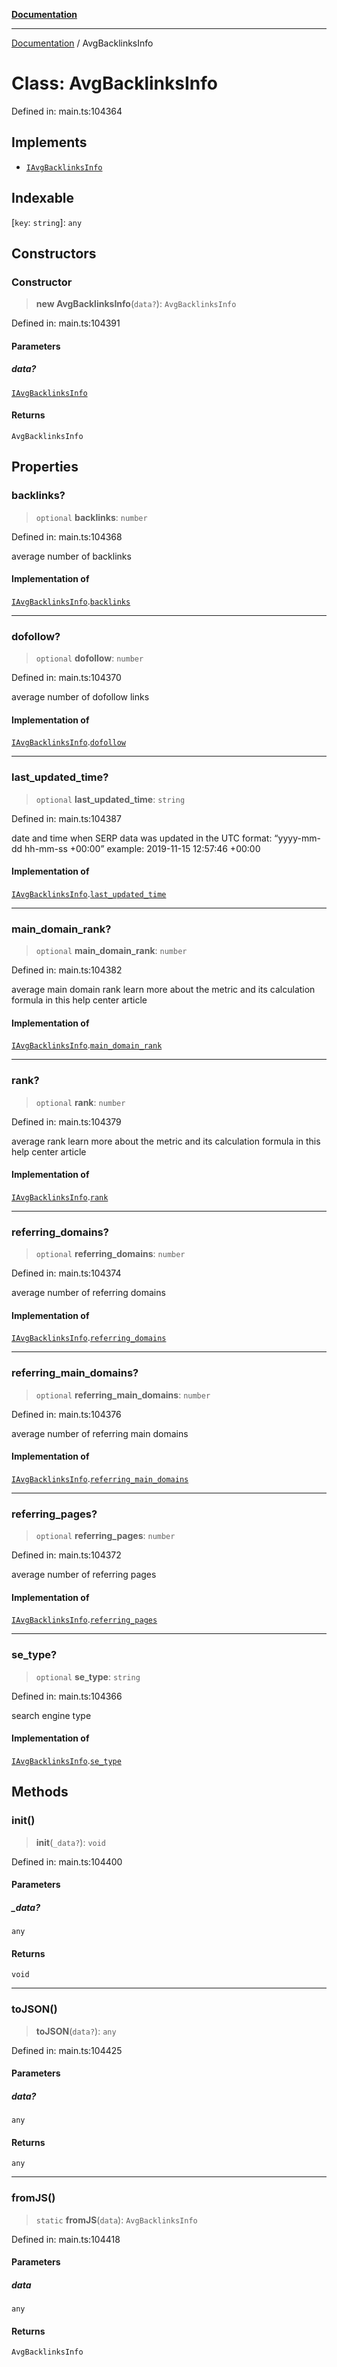 [**Documentation**](../README.md)

***

[Documentation](../README.md) / AvgBacklinksInfo

# Class: AvgBacklinksInfo

Defined in: main.ts:104364

## Implements

- [`IAvgBacklinksInfo`](../interfaces/IAvgBacklinksInfo.md)

## Indexable

\[`key`: `string`\]: `any`

## Constructors

### Constructor

> **new AvgBacklinksInfo**(`data?`): `AvgBacklinksInfo`

Defined in: main.ts:104391

#### Parameters

##### data?

[`IAvgBacklinksInfo`](../interfaces/IAvgBacklinksInfo.md)

#### Returns

`AvgBacklinksInfo`

## Properties

### backlinks?

> `optional` **backlinks**: `number`

Defined in: main.ts:104368

average number of backlinks

#### Implementation of

[`IAvgBacklinksInfo`](../interfaces/IAvgBacklinksInfo.md).[`backlinks`](../interfaces/IAvgBacklinksInfo.md#backlinks)

***

### dofollow?

> `optional` **dofollow**: `number`

Defined in: main.ts:104370

average number of dofollow links

#### Implementation of

[`IAvgBacklinksInfo`](../interfaces/IAvgBacklinksInfo.md).[`dofollow`](../interfaces/IAvgBacklinksInfo.md#dofollow)

***

### last\_updated\_time?

> `optional` **last\_updated\_time**: `string`

Defined in: main.ts:104387

date and time when SERP data was updated
in the UTC format: “yyyy-mm-dd hh-mm-ss +00:00”
example:
2019-11-15 12:57:46 +00:00

#### Implementation of

[`IAvgBacklinksInfo`](../interfaces/IAvgBacklinksInfo.md).[`last_updated_time`](../interfaces/IAvgBacklinksInfo.md#last_updated_time)

***

### main\_domain\_rank?

> `optional` **main\_domain\_rank**: `number`

Defined in: main.ts:104382

average main domain rank
learn more about the metric and its calculation formula in this help center article

#### Implementation of

[`IAvgBacklinksInfo`](../interfaces/IAvgBacklinksInfo.md).[`main_domain_rank`](../interfaces/IAvgBacklinksInfo.md#main_domain_rank)

***

### rank?

> `optional` **rank**: `number`

Defined in: main.ts:104379

average rank
learn more about the metric and its calculation formula in this help center article

#### Implementation of

[`IAvgBacklinksInfo`](../interfaces/IAvgBacklinksInfo.md).[`rank`](../interfaces/IAvgBacklinksInfo.md#rank)

***

### referring\_domains?

> `optional` **referring\_domains**: `number`

Defined in: main.ts:104374

average number of referring domains

#### Implementation of

[`IAvgBacklinksInfo`](../interfaces/IAvgBacklinksInfo.md).[`referring_domains`](../interfaces/IAvgBacklinksInfo.md#referring_domains)

***

### referring\_main\_domains?

> `optional` **referring\_main\_domains**: `number`

Defined in: main.ts:104376

average number of referring main domains

#### Implementation of

[`IAvgBacklinksInfo`](../interfaces/IAvgBacklinksInfo.md).[`referring_main_domains`](../interfaces/IAvgBacklinksInfo.md#referring_main_domains)

***

### referring\_pages?

> `optional` **referring\_pages**: `number`

Defined in: main.ts:104372

average number of referring pages

#### Implementation of

[`IAvgBacklinksInfo`](../interfaces/IAvgBacklinksInfo.md).[`referring_pages`](../interfaces/IAvgBacklinksInfo.md#referring_pages)

***

### se\_type?

> `optional` **se\_type**: `string`

Defined in: main.ts:104366

search engine type

#### Implementation of

[`IAvgBacklinksInfo`](../interfaces/IAvgBacklinksInfo.md).[`se_type`](../interfaces/IAvgBacklinksInfo.md#se_type)

## Methods

### init()

> **init**(`_data?`): `void`

Defined in: main.ts:104400

#### Parameters

##### \_data?

`any`

#### Returns

`void`

***

### toJSON()

> **toJSON**(`data?`): `any`

Defined in: main.ts:104425

#### Parameters

##### data?

`any`

#### Returns

`any`

***

### fromJS()

> `static` **fromJS**(`data`): `AvgBacklinksInfo`

Defined in: main.ts:104418

#### Parameters

##### data

`any`

#### Returns

`AvgBacklinksInfo`
